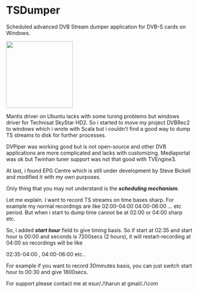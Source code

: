 TSDumper
========

Scheduled advanced DVB Stream dumper application for DVB-S cards on Windows.

<a href="https://github.com/esurharun/TSDumper/blob/master/doc/screenshot.jpg">
<img src="https://github.com/esurharun/TSDumper/blob/master/doc/screenshot.jpg" width="180"/>
</a>

Mantis driver on Ubuntu lacks with some tuning problems  but windows driver for Technisat SkyStar HD2. 
So i started to move my project DVBRec2 to windows which i wrote with Scala but i couldn't find a good 
way to dump TS streams to disk for further processes. 

DVPiper was working good but is not open-source and other DVB applications are more complicated and lacks
with customizing. Mediaportal was ok but Twinhan tuner support was not that good with TVEngine3. 

At last, i found EPG Centre which is still under development by Steve Bickell and modified it with my own
purposes.

Only thing that you may not understand is the ***scheduling mechanism***.

Let me explain. I want to record TS streams on time bases sharp. For example my normal recordings are like
02:00-04:00 04:00-06:00 ... etc period. But when i start to dump time cannot be at 02:00 or 04:00 sharp etc. 

So, i added ***start hour*** field to give timing basis. So if start at 02:35 and start hour is 00:00 and
seconds is 7200secs (2 hours), it will restart-recording at 04:00 so recordings will be like

02:35-04:00 , 04:00-06:00 etc..

For example if you want to record 30minutes basis, you can just switch start hour to 00:30 and give 1800secs.

For support please contact me at esur/\./\harun at gmail/\./\com